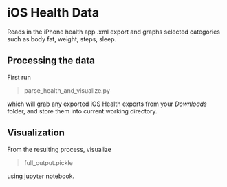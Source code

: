# iOS Health Data

Reads in the iPhone health app .xml export and graphs selected categories such as body fat, weight, steps, sleep.

## Processing the data

First run
>parse_health_and_visualize.py

which will grab any exported iOS Health exports from your *Downloads* folder, and
store them into current working directory.

## Visualization

From the resulting process, visualize 

> full_output.pickle

using jupyter notebook.

